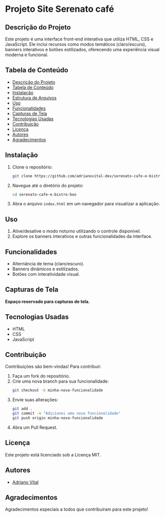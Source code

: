 # Projeto Site Serenato café

## Descrição do Projeto
Este projeto é uma interface front-end interativa que utiliza HTML, CSS e JavaScript. Ele inclui recursos como modos temáticos (claro/escuro), banners interativos e botões estilizados, oferecendo uma experiência visual moderna e funcional.

## Tabela de Conteúdo
- [Descrição do Projeto](#descrição-do-projeto)
- [Tabela de Conteúdo](#tabela-de-conteúdo)
- [Instalação](#instalação)
- [Estrutura de Arquivos](#estrutura-de-arquivos)
- [Uso](#uso)
- [Funcionalidades](#funcionalidades)
- [Capturas de Tela](#capturas-de-tela)
- [Tecnologias Usadas](#tecnologias-usadas)
- [Contribuição](#contribuição)
- [Licença](#licença)
- [Autores](#autores)
- [Agradecimentos](#agradecimentos)

## Instalação
1. Clone o repositório:
   ```bash
   git clone https://github.com/adrianovital-dev/serenato-cafe-e-bistro-boo.git
   ```
2. Navegue até o diretório do projeto:
   ```bash
   cd serenato-cafe-e-bistro-boo
   ```
3. Abra o arquivo `index.html` em um navegador para visualizar a aplicação.


## Uso
1. Ative/desative o modo noturno utilizando o controle disponível.
2. Explore os banners interativos e outras funcionalidades da interface.

## Funcionalidades
- Alternância de tema (claro/escuro).
- Banners dinâmicos e estilizados.
- Botões com interatividade visual.

## Capturas de Tela
**Espaço reservado para capturas de tela.**

## Tecnologias Usadas
- HTML
- CSS
- JavaScript

## Contribuição
Contribuições são bem-vindas! Para contribuir:
1. Faça um fork do repositório.
2. Crie uma nova branch para sua funcionalidade:
   ```bash
   git checkout -b minha-nova-funcionalidade
   ```
3. Envie suas alterações:
   ```bash
   git add .
   git commit -m "Adicionei uma nova funcionalidade"
   git push origin minha-nova-funcionalidade
   ```
4. Abra um Pull Request.

## Licença
Este projeto está licenciado sob a Licença MIT.

## Autores
- [Adriano Vital](https://github.com/adrianovital-dev)

## Agradecimentos
Agradecimentos especiais a todos que contribuíram para este projeto!
